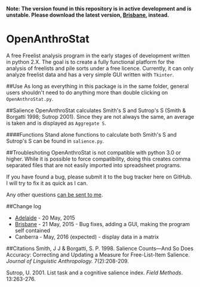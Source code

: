 **Note: The version found in this repository is in active development and is unstable. Please download the latest version, [Brisbane](https://github.com/Guerillero/OpenAnthroStat/releases/tag/Brisbane__v0.2.0-beta), instead.**

# OpenAnthroStat
A free Freelist analysis program in the early stages of development written in python 2.X. The goal is to create a fully 
functional platform for the analysis of freelists and pile sorts under a free licence. Currently, it can only analyze freelist 
data and has a very simple GUI written with `Tkinter`.

##Use
As long as everything in this package is in the same folder, general users shouldn't need to do anything more than 
double clicking on `OpenAnthroStat.py`. 

##Salience
OpenAnthroStat calculates Smith's S and Sutrop's S (Smith & Borgatti 1998; Sutrop 2001). Since they are not always the 
same, an average is taken and is displayed as `Aggregate S`.

####Functions
Stand alone functions to calculate both Smith's S and Sutrop's S can be found in `salience.py`.

##Troubleshoting
OpenAnthroStat is not compatible with python 3.0 or higher. While it is possible to force compatibility, doing this creates
comma separated files that are not easily imported into spreadsheet programs.

If you have found a bug, please submit it to the bug tracker here on GitHub. I will try to fix it as quick as I can.

Any other questions [can be sent to me](http://blog.guerillero.net/contact).

##Change log
* [Adelaide](https://github.com/Guerillero/OpenAnthroStat/releases/tag/Adelaide__v0.1.0-alpha) - 20 May, 2015
* [Brisbane](https://github.com/Guerillero/OpenAnthroStat/releases/tag/Brisbane__v0.2.0-beta) - 21 May, 2015 - Bug fixes, adding a GUI, making the program self contained
* Canberra - May, 2016 (expected) - display data in a matrix
 
##Citations
Smith, J J & Borgatti, S. P. 1998. Salience Counts—And So Does Accuracy: Correcting and Updating a Measure for Free-List-Item Salience. *Journal of Linguistic Anthropology.* 7(2):208-209.

Sutrop, U. 2001. List task and a cognitive salience index. *Field Methods*. 13:263-276.
